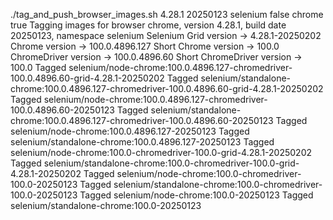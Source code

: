 ./tag_and_push_browser_images.sh 4.28.1 20250123 selenium false chrome true
Tagging images for browser chrome, version 4.28.1, build date 20250123, namespace selenium
Selenium Grid version -> 4.28.1-20250202
Chrome version -> 100.0.4896.127
Short Chrome version -> 100.0
ChromeDriver version -> 100.0.4896.60
Short ChromeDriver version -> 100.0
Tagged selenium/node-chrome:100.0.4896.127-chromedriver-100.0.4896.60-grid-4.28.1-20250202
Tagged selenium/standalone-chrome:100.0.4896.127-chromedriver-100.0.4896.60-grid-4.28.1-20250202
Tagged selenium/node-chrome:100.0.4896.127-chromedriver-100.0.4896.60-20250123
Tagged selenium/standalone-chrome:100.0.4896.127-chromedriver-100.0.4896.60-20250123
Tagged selenium/node-chrome:100.0.4896.127-20250123
Tagged selenium/standalone-chrome:100.0.4896.127-20250123
Tagged selenium/node-chrome:100.0-chromedriver-100.0-grid-4.28.1-20250202
Tagged selenium/standalone-chrome:100.0-chromedriver-100.0-grid-4.28.1-20250202
Tagged selenium/node-chrome:100.0-chromedriver-100.0-20250123
Tagged selenium/standalone-chrome:100.0-chromedriver-100.0-20250123
Tagged selenium/node-chrome:100.0-20250123
Tagged selenium/standalone-chrome:100.0-20250123
